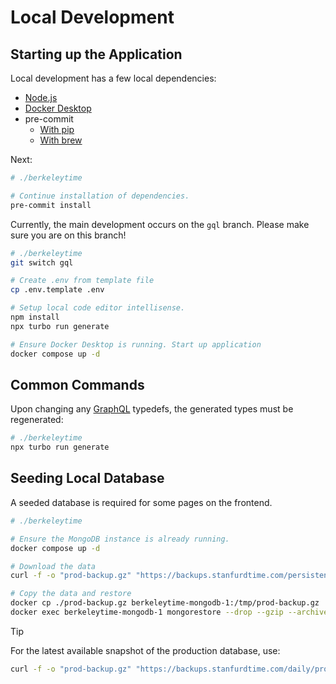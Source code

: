 # Local Development

## Starting up the Application

Local development has a few local dependencies:
- [Node.js](https://nodejs.org/en)
- [Docker Desktop](https://www.docker.com/)
- pre-commit
    - [With pip](https://pre-commit.com/#install)
    - [With brew](https://formulae.brew.sh/formula/pre-commit)

Next:
```sh
# ./berkeleytime

# Continue installation of dependencies.
pre-commit install
```

Currently, the main development occurs on the `gql` branch. Please make sure you are on this branch!

```sh
# ./berkeleytime
git switch gql

# Create .env from template file
cp .env.template .env

# Setup local code editor intellisense.
npm install
npx turbo run generate

# Ensure Docker Desktop is running. Start up application
docker compose up -d
```

## Common Commands

Upon changing any [GraphQL](https://www.graphql-js.org/docs/) typedefs, the generated types must be regenerated:
```sh
# ./berkeleytime
npx turbo run generate
```

## Seeding Local Database

A seeded database is required for some pages on the frontend.

```sh
# ./berkeleytime

# Ensure the MongoDB instance is already running.
docker compose up -d

# Download the data
curl -f -o "prod-backup.gz" "https://backups.stanfurdtime.com/persistent/prod_backup-$(date +%Y%m01).gz"

# Copy the data and restore
docker cp ./prod-backup.gz berkeleytime-mongodb-1:/tmp/prod-backup.gz
docker exec berkeleytime-mongodb-1 mongorestore --drop --gzip --archive=/tmp/prod-backup.gz
```

> [!TIP]
> For the latest available snapshot of the production database, use:
> ```sh
> curl -f -o "prod-backup.gz" "https://backups.stanfurdtime.com/daily/prod_backup-$(date +%Y%m%d).gz"
> ```
